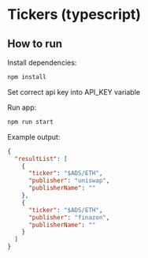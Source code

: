 # Tickers (typescript)

## How to run

Install dependencies:
```bash
npm install
```

Set correct api key into API_KEY variable

Run app:
```bash
npm run start
```

Example output:
```json
{
  "resultList": [
    {
      "ticker": "$ADS/ETH",
      "publisher": "uniswap",
      "publisherName": ""
    },
    {
      "ticker": "$ADS/ETH",
      "publisher": "finazon",
      "publisherName": ""
    }
  ]
}
```
